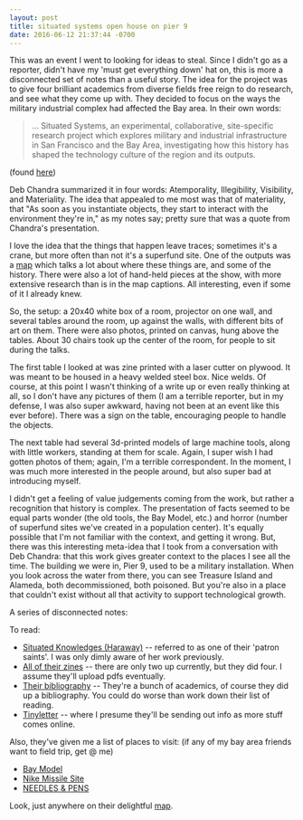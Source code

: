 ```yaml
---
layout: post
title: situated systems open house on pier 9
date: 2016-06-12 21:37:44 -0700
---
```


This was an event I went to looking for ideas to steal. Since I didn't go as a reporter, didn't have my 'must get everything down' hat on, this is more a disconnected set of notes than a useful story. The idea for the project was to give four brilliant academics from diverse fields free reign to do research, and see what they come up with. They decided to focus on the ways the military industrial complex had affected the Bay area. In their own words:

> ... Situated Systems, an experimental, collaborative,
site-specific research project which explores military and industrial infrastructure
in San Francisco and the Bay Area, investigating how this history has shaped
the technology culture of the region and its outputs.

(found [here](http://situated.systems/knowledges/02/situatedsystems_zine02_screen.pdf))

Deb Chandra summarized it in four words: Atemporality, Illegibility, Visibility, and Materiality. The idea that appealed to me most was that of materiality, that "As soon as you instantiate objects, they start to interact with the environment they're in," as my notes say; pretty sure that was a quote from Chandra's presentation.

I love the idea that the things that happen leave traces; sometimes it's a crane, but more often than not it's a superfund site. One of the outputs was a [map](http://situated.systems/sites/) which talks a lot about where these things are, and some of the history. There were also a lot of hand-held pieces at the show, with more extensive research than is in the map captions. All interesting, even if some of it I already knew.

So, the setup: a 20x40 white box of a room, projector on one wall, and several tables around the room, up against the walls, with different bits of art on them. There were also photos, printed on canvas, hung above the tables. About 30 chairs took up the center of the room, for people to sit during the talks.


The first table I looked at was zine printed with a laser cutter on plywood. It was meant to be housed in a heavy welded steel box. Nice welds. Of course, at this point I wasn't thinking of a write up or even really thinking at all, so I don't have any pictures of them (I am a terrible reporter, but in my defense, I was also super awkward, having not been at an event like this ever before). There was a sign on the table, encouraging people to handle the objects.

The next table had several 3d-printed models of large machine tools, along with little workers, standing at them for scale. Again, I super wish I had gotten photos of them; again, I'm a terrible correspondent. In the moment, I was much more interested in the people around, but also super bad at introducing myself.

I didn't get a feeling of value judgements coming from the work, but rather a recognition that history is complex. The presentation of facts seemed to be equal parts wonder (the old tools, the Bay Model, etc.) and horror (number of superfund sites we've created in a population center). It's equally possible that I'm not familiar with the context, and getting it wrong. But, there was this interesting meta-idea that I took from a conversation with Deb Chandra: that this work gives greater context to the places I see all the time. The building we were in, Pier 9, used to be a military installation. When you look across the water from there, you can see Treasure Island and Alameda, both decommissioned, both poisoned. But you're also in a place that couldn't exist without all that activity to support technological growth.

A series of disconnected notes:

To read:
+ [Situated Knowledges (Haraway)](http://www.staff.amu.edu.pl/~ewa/Haraway,%20Situated%20Knowledges.pdf) -- referred to as one of their 'patron saints'. I was only dimly aware of her work previously.
+ [All of their zines](http://situated.systems/knowledges/) -- there are only two up currently, but they did four. I assume they'll upload pdfs eventually.
+ [Their bibliography](http://situated.systems/bibliography/) -- They're a bunch of academics, of course they did up a bibliography. You could do worse than work down their list of reading.
+ [Tinyletter](http://tinyletter.com/situatedsystems) -- where I presume they'll be sending out info as more stuff comes online.

Also, they've given me a list of places to visit: (if any of my bay area friends want to field trip, get @ me)
+ [Bay Model](https://en.wikipedia.org/wiki/U.S._Army_Corps_of_Engineers_Bay_Model)
+ [Nike Missile Site](http://situated.systems/sites/)
+ [NEEDLES & PENS](http://www.needles-pens.com/)

Look, just anywhere on their delightful [map](http://situated.systems/sites/).
